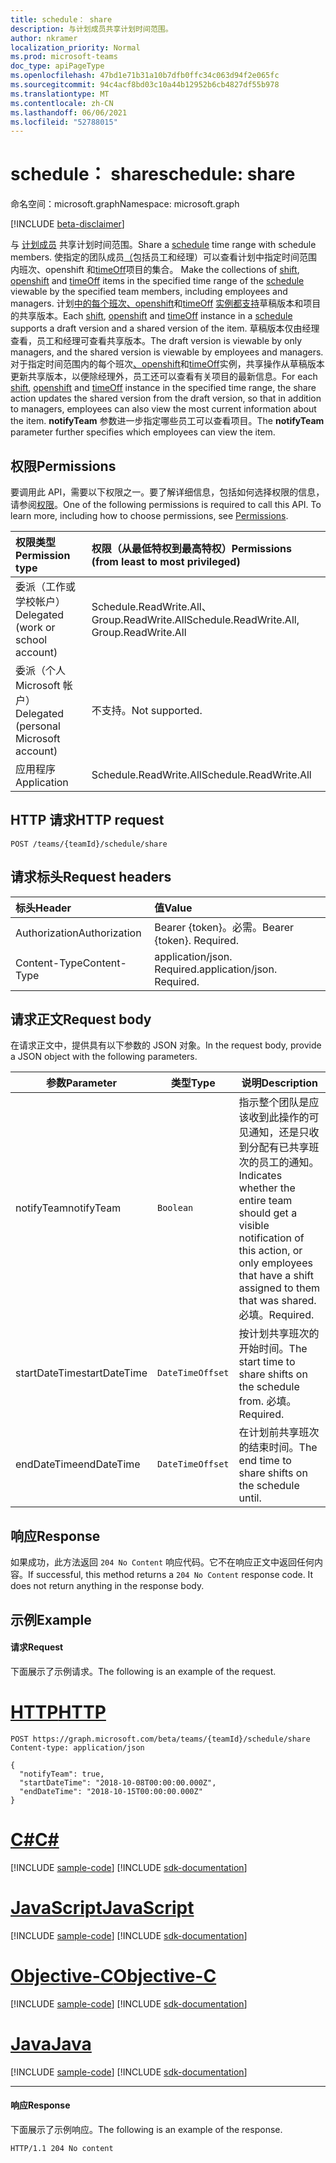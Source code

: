 ```yaml
---
title: schedule： share
description: 与计划成员共享计划时间范围。
author: nkramer
localization_priority: Normal
ms.prod: microsoft-teams
doc_type: apiPageType
ms.openlocfilehash: 47bd1e71b31a10b7dfb0ffc34c063d94f2e065fc
ms.sourcegitcommit: 94c4acf8bd03c10a44b12952b6cb4827df55b978
ms.translationtype: MT
ms.contentlocale: zh-CN
ms.lasthandoff: 06/06/2021
ms.locfileid: "52788015"
---
```

# <a name="schedule-share"></a><span data-ttu-id="6cdee-103">schedule： share</span><span class="sxs-lookup"><span data-stu-id="6cdee-103">schedule: share</span></span>

<span data-ttu-id="6cdee-104">命名空间：microsoft.graph</span><span class="sxs-lookup"><span data-stu-id="6cdee-104">Namespace: microsoft.graph</span></span>

[!INCLUDE [beta-disclaimer](../../includes/beta-disclaimer.md)]

<span data-ttu-id="6cdee-105">与 [计划成员](../resources/schedule.md) 共享计划时间范围。</span><span class="sxs-lookup"><span data-stu-id="6cdee-105">Share a [schedule](../resources/schedule.md) time range with schedule members.</span></span>
<span data-ttu-id="6cdee-106">使指定的团队成员[（](../resources/shift.md)包括员工和经理）可以查看计划中指定时间范围内班次、openshift 和[timeOff](../resources/timeoff.md)项目的集合。 [](../resources/openshift.md) [](../resources/schedule.md)</span><span class="sxs-lookup"><span data-stu-id="6cdee-106">Make the collections of [shift](../resources/shift.md), [openshift](../resources/openshift.md) and [timeOff](../resources/timeoff.md) items in the specified time range of the [schedule](../resources/schedule.md) viewable by the specified team members, including employees and managers.</span></span>
<span data-ttu-id="6cdee-107">计划[中的](../resources/shift.md)[每个班次、openshift](../resources/openshift.md)和[timeOff](../resources/timeoff.md) [实例都支持](../resources/schedule.md)草稿版本和项目的共享版本。</span><span class="sxs-lookup"><span data-stu-id="6cdee-107">Each [shift](../resources/shift.md), [openshift](../resources/openshift.md) and [timeOff](../resources/timeoff.md) instance in a [schedule](../resources/schedule.md) supports a draft version and a shared version of the item.</span></span> <span data-ttu-id="6cdee-108">草稿版本仅由经理查看，员工和经理可查看共享版本。</span><span class="sxs-lookup"><span data-stu-id="6cdee-108">The draft version is viewable by only managers, and the shared version is viewable by employees and managers.</span></span> <span data-ttu-id="6cdee-109">对于指定[](../resources/shift.md)时间范围内的每个班次[、openshift](../resources/openshift.md)和[timeOff](../resources/timeoff.md)实例，共享操作从草稿版本更新共享版本，以便除经理外，员工还可以查看有关项目的最新信息。</span><span class="sxs-lookup"><span data-stu-id="6cdee-109">For each [shift](../resources/shift.md), [openshift](../resources/openshift.md) and [timeOff](../resources/timeoff.md) instance in the specified time range, the share action updates the shared version from the draft version, so that in addition to managers, employees can also view the most current information about the item.</span></span> <span data-ttu-id="6cdee-110">**notifyTeam** 参数进一步指定哪些员工可以查看项目。</span><span class="sxs-lookup"><span data-stu-id="6cdee-110">The **notifyTeam** parameter further specifies which employees can view the item.</span></span>

## <a name="permissions"></a><span data-ttu-id="6cdee-111">权限</span><span class="sxs-lookup"><span data-stu-id="6cdee-111">Permissions</span></span>

<span data-ttu-id="6cdee-p102">要调用此 API，需要以下权限之一。要了解详细信息，包括如何选择权限的信息，请参阅[权限](/graph/permissions-reference)。</span><span class="sxs-lookup"><span data-stu-id="6cdee-p102">One of the following permissions is required to call this API. To learn more, including how to choose permissions, see [Permissions](/graph/permissions-reference).</span></span>

|<span data-ttu-id="6cdee-114">权限类型</span><span class="sxs-lookup"><span data-stu-id="6cdee-114">Permission type</span></span>      | <span data-ttu-id="6cdee-115">权限（从最低特权到最高特权）</span><span class="sxs-lookup"><span data-stu-id="6cdee-115">Permissions (from least to most privileged)</span></span>              |
|:--------------------|:---------------------------------------------------------|
|<span data-ttu-id="6cdee-116">委派（工作或学校帐户）</span><span class="sxs-lookup"><span data-stu-id="6cdee-116">Delegated (work or school account)</span></span> | <span data-ttu-id="6cdee-117">Schedule.ReadWrite.All、Group.ReadWrite.All</span><span class="sxs-lookup"><span data-stu-id="6cdee-117">Schedule.ReadWrite.All, Group.ReadWrite.All</span></span>    |
|<span data-ttu-id="6cdee-118">委派（个人 Microsoft 帐户）</span><span class="sxs-lookup"><span data-stu-id="6cdee-118">Delegated (personal Microsoft account)</span></span> | <span data-ttu-id="6cdee-119">不支持。</span><span class="sxs-lookup"><span data-stu-id="6cdee-119">Not supported.</span></span>    |
|<span data-ttu-id="6cdee-120">应用程序</span><span class="sxs-lookup"><span data-stu-id="6cdee-120">Application</span></span> | <span data-ttu-id="6cdee-121">Schedule.ReadWrite.All</span><span class="sxs-lookup"><span data-stu-id="6cdee-121">Schedule.ReadWrite.All</span></span> |

## <a name="http-request"></a><span data-ttu-id="6cdee-122">HTTP 请求</span><span class="sxs-lookup"><span data-stu-id="6cdee-122">HTTP request</span></span>

<!-- { "blockType": "ignored" } -->

```http
POST /teams/{teamId}/schedule/share
```

## <a name="request-headers"></a><span data-ttu-id="6cdee-123">请求标头</span><span class="sxs-lookup"><span data-stu-id="6cdee-123">Request headers</span></span>

| <span data-ttu-id="6cdee-124">标头</span><span class="sxs-lookup"><span data-stu-id="6cdee-124">Header</span></span>       | <span data-ttu-id="6cdee-125">值</span><span class="sxs-lookup"><span data-stu-id="6cdee-125">Value</span></span> |
|:---------------|:--------|
| <span data-ttu-id="6cdee-126">Authorization</span><span class="sxs-lookup"><span data-stu-id="6cdee-126">Authorization</span></span>  | <span data-ttu-id="6cdee-p103">Bearer {token}。必需。</span><span class="sxs-lookup"><span data-stu-id="6cdee-p103">Bearer {token}. Required.</span></span>  |
| <span data-ttu-id="6cdee-129">Content-Type</span><span class="sxs-lookup"><span data-stu-id="6cdee-129">Content-Type</span></span>  | <span data-ttu-id="6cdee-p104">application/json. Required.</span><span class="sxs-lookup"><span data-stu-id="6cdee-p104">application/json. Required.</span></span>  |

## <a name="request-body"></a><span data-ttu-id="6cdee-132">请求正文</span><span class="sxs-lookup"><span data-stu-id="6cdee-132">Request body</span></span>

<span data-ttu-id="6cdee-133">在请求正文中，提供具有以下参数的 JSON 对象。</span><span class="sxs-lookup"><span data-stu-id="6cdee-133">In the request body, provide a JSON object with the following parameters.</span></span>

|<span data-ttu-id="6cdee-134">参数</span><span class="sxs-lookup"><span data-stu-id="6cdee-134">Parameter</span></span>                   |<span data-ttu-id="6cdee-135">类型</span><span class="sxs-lookup"><span data-stu-id="6cdee-135">Type</span></span>           |<span data-ttu-id="6cdee-136">说明</span><span class="sxs-lookup"><span data-stu-id="6cdee-136">Description</span></span>  |
|-----------------------|-------------------|--------------|
| <span data-ttu-id="6cdee-137">notifyTeam</span><span class="sxs-lookup"><span data-stu-id="6cdee-137">notifyTeam</span></span>            |`Boolean`             |<span data-ttu-id="6cdee-138">指示整个团队是应该收到此操作的可见通知，还是只收到分配有已共享班次的员工的通知。</span><span class="sxs-lookup"><span data-stu-id="6cdee-138">Indicates whether the entire team should get a visible notification of this action, or only employees that have a shift assigned to them that was shared.</span></span> <span data-ttu-id="6cdee-139">必填。</span><span class="sxs-lookup"><span data-stu-id="6cdee-139">Required.</span></span>       |
| <span data-ttu-id="6cdee-140">startDateTime</span><span class="sxs-lookup"><span data-stu-id="6cdee-140">startDateTime</span></span>         |`DateTimeOffset`   |<span data-ttu-id="6cdee-141">按计划共享班次的开始时间。</span><span class="sxs-lookup"><span data-stu-id="6cdee-141">The start time to share shifts on the schedule from.</span></span> <span data-ttu-id="6cdee-142">必填。</span><span class="sxs-lookup"><span data-stu-id="6cdee-142">Required.</span></span>   |
| <span data-ttu-id="6cdee-143">endDateTime</span><span class="sxs-lookup"><span data-stu-id="6cdee-143">endDateTime</span></span>           |`DateTimeOffset`   | <span data-ttu-id="6cdee-144">在计划前共享班次的结束时间。</span><span class="sxs-lookup"><span data-stu-id="6cdee-144">The end time to share shifts on the schedule until.</span></span>   |

## <a name="response"></a><span data-ttu-id="6cdee-145">响应</span><span class="sxs-lookup"><span data-stu-id="6cdee-145">Response</span></span>

<span data-ttu-id="6cdee-p107">如果成功，此方法返回 `204 No Content` 响应代码。它不在响应正文中返回任何内容。</span><span class="sxs-lookup"><span data-stu-id="6cdee-p107">If successful, this method returns a `204 No Content` response code. It does not return anything in the response body.</span></span>

## <a name="example"></a><span data-ttu-id="6cdee-148">示例</span><span class="sxs-lookup"><span data-stu-id="6cdee-148">Example</span></span>

#### <a name="request"></a><span data-ttu-id="6cdee-149">请求</span><span class="sxs-lookup"><span data-stu-id="6cdee-149">Request</span></span>

<span data-ttu-id="6cdee-150">下面展示了示例请求。</span><span class="sxs-lookup"><span data-stu-id="6cdee-150">The following is an example of the request.</span></span>

# <a name="http"></a>[<span data-ttu-id="6cdee-151">HTTP</span><span class="sxs-lookup"><span data-stu-id="6cdee-151">HTTP</span></span>](#tab/http)
<!-- {
  "blockType": "request",
  "name": "schedule-share"
}-->
```http
POST https://graph.microsoft.com/beta/teams/{teamId}/schedule/share
Content-type: application/json

{
  "notifyTeam": true,
  "startDateTime": "2018-10-08T00:00:00.000Z",
  "endDateTime": "2018-10-15T00:00:00.000Z"
}
```
# <a name="c"></a>[<span data-ttu-id="6cdee-152">C#</span><span class="sxs-lookup"><span data-stu-id="6cdee-152">C#</span></span>](#tab/csharp)
[!INCLUDE [sample-code](../includes/snippets/csharp/schedule-share-csharp-snippets.md)]
[!INCLUDE [sdk-documentation](../includes/snippets/snippets-sdk-documentation-link.md)]

# <a name="javascript"></a>[<span data-ttu-id="6cdee-153">JavaScript</span><span class="sxs-lookup"><span data-stu-id="6cdee-153">JavaScript</span></span>](#tab/javascript)
[!INCLUDE [sample-code](../includes/snippets/javascript/schedule-share-javascript-snippets.md)]
[!INCLUDE [sdk-documentation](../includes/snippets/snippets-sdk-documentation-link.md)]

# <a name="objective-c"></a>[<span data-ttu-id="6cdee-154">Objective-C</span><span class="sxs-lookup"><span data-stu-id="6cdee-154">Objective-C</span></span>](#tab/objc)
[!INCLUDE [sample-code](../includes/snippets/objc/schedule-share-objc-snippets.md)]
[!INCLUDE [sdk-documentation](../includes/snippets/snippets-sdk-documentation-link.md)]

# <a name="java"></a>[<span data-ttu-id="6cdee-155">Java</span><span class="sxs-lookup"><span data-stu-id="6cdee-155">Java</span></span>](#tab/java)
[!INCLUDE [sample-code](../includes/snippets/java/schedule-share-java-snippets.md)]
[!INCLUDE [sdk-documentation](../includes/snippets/snippets-sdk-documentation-link.md)]

---


#### <a name="response"></a><span data-ttu-id="6cdee-156">响应</span><span class="sxs-lookup"><span data-stu-id="6cdee-156">Response</span></span>

<span data-ttu-id="6cdee-157">下面展示了示例响应。</span><span class="sxs-lookup"><span data-stu-id="6cdee-157">The following is an example of the response.</span></span> 

<!-- {
  "blockType": "response"
} -->

```http
HTTP/1.1 204 No content
```

<!-- uuid: 8fcb5dbc-d5aa-4681-8e31-b001d5168d79
2015-10-25 14:57:30 UTC -->
<!--
{
  "type": "#page.annotation",
  "description": "Shares a time-range of the schedule with the schedule members",
  "keywords": "",
  "section": "documentation",
  "tocPath": "",
  "suppressions": [
  ]
}
-->


